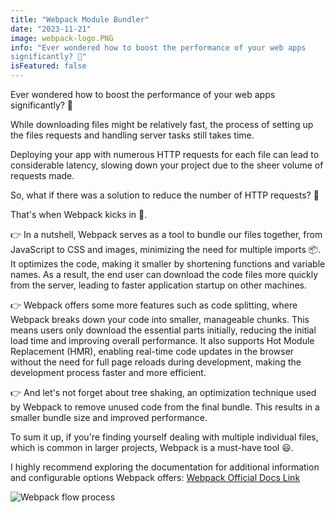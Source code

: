 ```yaml
---
title: "Webpack Module Bundler"
date: "2023-11-21"
image: webpack-logo.PNG
info: "Ever wondered how to boost the performance of your web apps
significantly? 🤖"
isFeatured: false
---
```


Ever wondered how to boost the performance of your web apps
significantly? 🤖

While downloading files might be relatively fast, the process of setting
up the files requests and handling server tasks still takes time.

Deploying your app with numerous HTTP requests for each file can lead to
considerable latency, slowing down your project due to the sheer volume
of requests made.

So, what if there was a solution to reduce the number of HTTP requests?
🤔

That\'s when Webpack kicks in 🦶.

👉 In a nutshell, Webpack serves as a tool to bundle our files together,
from JavaScript to CSS and images, minimizing the need for multiple
imports 📦. It optimizes the code, making it smaller by shortening
functions and variable names. As a result, the end user can download the
code files more quickly from the server, leading to faster application
startup on other machines.

👉 Webpack offers some more features such as code splitting, where Webpack
breaks down your code into smaller, manageable chunks. This means users
only download the essential parts initially, reducing the initial load
time and improving overall performance. It also supports Hot Module
Replacement (HMR), enabling real-time code updates in the browser
without the need for full page reloads during development, making the
development process faster and more efficient.

👉 And let\'s not forget about tree shaking, an optimization technique used
by Webpack to remove unused code from the final bundle. This results in
a smaller bundle size and improved performance.

To sum it up, if you\'re finding yourself dealing with multiple
individual files, which is common in larger projects, Webpack is a
must-have tool 😃.

I highly recommend exploring the documentation for
additional information and configurable options Webpack offers:
[Webpack Official Docs Link](https://webpack.js.org/concepts/)

![Webpack flow process](webpack-flow.PNG)
